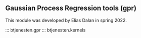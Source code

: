 ## Gaussian Process Regression tools (gpr)

This module was developed by Elias Dalan in spring 2022.

::: btjenesten.gpr
::: btjenesten.kernels
